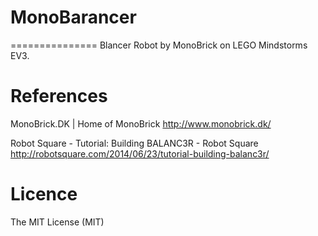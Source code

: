 # MonoBarancer
===============
Blancer Robot by MonoBrick on LEGO Mindstorms EV3.

# References

MonoBrick.DK | Home of MonoBrick
http://www.monobrick.dk/

Robot Square - Tutorial: Building BALANC3R - Robot Square
http://robotsquare.com/2014/06/23/tutorial-building-balanc3r/

# Licence

The MIT License (MIT)
